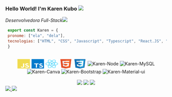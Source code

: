 ### Hello World! I'm Karen Kubo <img src="https://user-images.githubusercontent.com/98588790/182229676-6ad825e4-f1f1-4b76-8ffa-40697f7f96b3.gif" width="50px"/>

<div>
  <em>Desenvolvedora Full-Stack</em><img src="https://user-images.githubusercontent.com/98588790/182231434-10f0f942-35f3-4eda-a55a-9e961a6ddf80.gif" width="50px"/> <br/>
 </div>

   ```javascript
    export const Karen = {
    pronome: ["ela", "dela"],
    tecnologias: ["HTML", "CSS", "Javascript", "Typescript", "React.JS", "Node.JS", "SQL", "AWS"]
    }
  
   ```
  
 <div style="display: inline_block" align="center"><br>
  <img align="center" alt="Karen-Js" height="30" width="40" src="https://raw.githubusercontent.com/devicons/devicon/master/icons/javascript/javascript-plain.svg">
  <img align="center" alt="Karen-Ts" height="30" width="40" src="https://raw.githubusercontent.com/devicons/devicon/master/icons/typescript/typescript-plain.svg">
  <img align="center" alt="Karen-React" height="30" width="40" src="https://raw.githubusercontent.com/devicons/devicon/master/icons/react/react-original.svg">
  <img align="center" alt="Karen-HTML" height="30" width="40" src="https://raw.githubusercontent.com/devicons/devicon/master/icons/html5/html5-original.svg">
  <img align="center" alt="Karen-CSS" height="30" width="40" src="https://raw.githubusercontent.com/devicons/devicon/master/icons/css3/css3-original.svg">
  <img align="center" alt="Karen-Node" height="30" width="40" src="https://cdn.jsdelivr.net/gh/devicons/devicon/icons/nodejs/nodejs-original.svg">
  <img align="center" alt="Karen-MySQL" height="30" width="40" src="https://cdn.jsdelivr.net/gh/devicons/devicon/icons/mysql/mysql-original-wordmark.svg">
  <img align="center" alt="Karen-Canva" height="30" width="40" src="https://cdn.jsdelivr.net/gh/devicons/devicon/icons/canva/canva-original.svg">
  <img align="center" alt="Karen-Bootstrap" height="30" width="40" src="https://cdn.jsdelivr.net/gh/devicons/devicon/icons/bootstrap/bootstrap-original-wordmark.svg">
  <img align="center" alt="Karen-Material-ui" height="30" width="40" src="https://cdn.jsdelivr.net/gh/devicons/devicon/icons/materialui/materialui-original.svg">
  
</div>
<br/>
<div align="center"> 
  <a href = "mailto:karennckubo@gmail.com"><img src="https://img.shields.io/badge/-Gmail-%23333?style=for-the-badge&logo=gmail&logoColor=white" target="_blank"></a>
  <a href="https://www.linkedin.com/in/karen-kubo-22b929196/" target="_blank"><img src="https://img.shields.io/badge/-LinkedIn-%230077B5?style=for-the-badge&logo=linkedin&logoColor=white" target="_blank"></a>
  <a href="https://wa.me/5519994380962" target="_blank"><img src="https://img.shields.io/badge/WhatsApp-25D366?style=for-the-badge&logo=whatsapp&logoColor=white" target="_blank"></a> 
</div>
  
  
<div>
 <a href="https://github.com/karennkubo"/>
<img width="48%" src="https://github-readme-stats.vercel.app/api?username=karennkubo&show_icons=true&theme=tokyonight"/>
<img width="48%" src="https://github-readme-stats.vercel.app/api/top-langs/?username=karennkubo&layout=compact&langs_count=16&theme=tokyonight"/>
</div>



